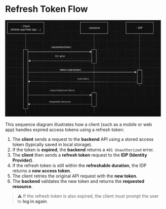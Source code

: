 # Refresh Token Flow
![Refresh Token Flow](<Refresh Token Flow.png>)

This sequence diagram illustrates how a client (such as a mobile or web app) handles expired access tokens using a refresh token:

1. The **client** sends a request to the **backend** API using a stored access token (typically saved in local storage).
2. If the token is **expired**, the **backend** returns a `401 Unauthorized` error.
3. The **client** then sends a **refresh token** request to the **IDP (Identity Provider)**.
4. If the refresh token is still within the **refreshable duration**, the IDP returns a **new access token**.
5. The client retries the original API request with the **new token**.
6. The **backend** validates the new token and returns the **requested resource**.

> ⚠️ If the refresh token is also expired, the client must prompt the user to **log in again**.
